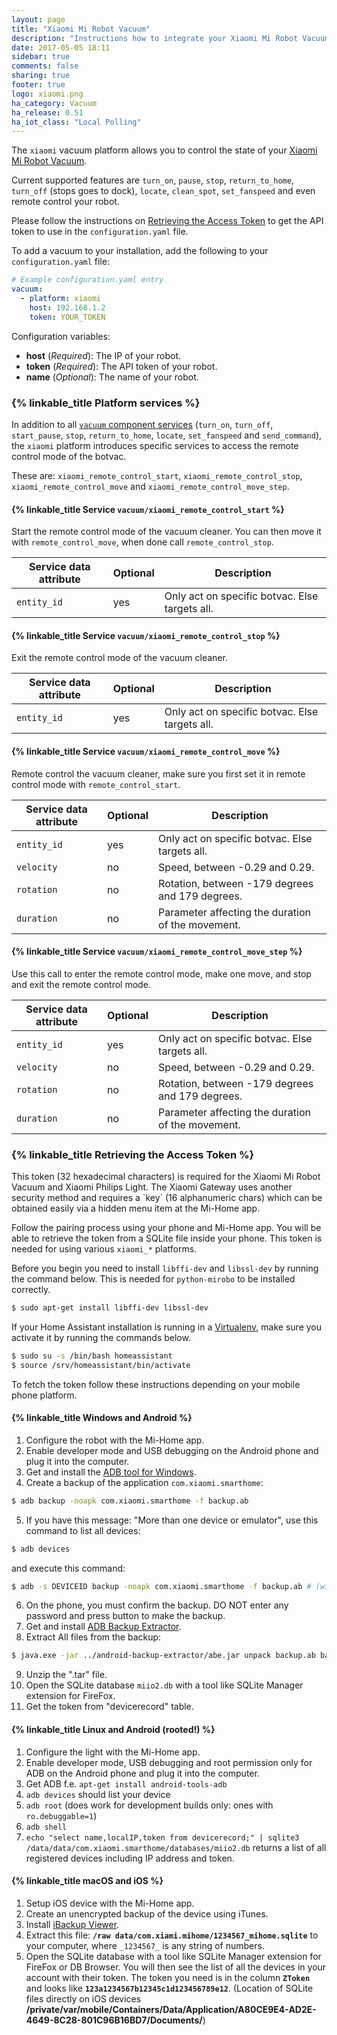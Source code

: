 ```yaml
---
layout: page
title: "Xiaomi Mi Robot Vacuum"
description: "Instructions how to integrate your Xiaomi Mi Robot Vacuum within Home Assistant."
date: 2017-05-05 18:11
sidebar: true
comments: false
sharing: true
footer: true
logo: xiaomi.png
ha_category: Vacuum
ha_release: 0.51
ha_iot_class: "Local Polling"
---
```


The `xiaomi` vacuum platform allows you to control the state of your [Xiaomi Mi Robot Vacuum](http://www.mi.com/roomrobot/).

Current supported features are `turn_on`, `pause`, `stop`, `return_to_home`, `turn_off` (stops goes to dock), `locate`, `clean_spot`, `set_fanspeed` and even remote control your robot.

Please follow the instructions on [Retrieving the Access Token](/components/vacuum.xiaomi/#retrieving-the-access-token) to get the API token to use in the `configuration.yaml` file.

To add a vacuum to your installation, add the following to your `configuration.yaml` file:

```yaml
# Example configuration.yaml entry
vacuum:
  - platform: xiaomi
    host: 192.168.1.2
    token: YOUR_TOKEN
```

Configuration variables:

- **host** (*Required*): The IP of your robot.
- **token** (*Required*): The API token of your robot.
- **name** (*Optional*): The name of your robot.

### {% linkable_title Platform services %}

In addition to all [`vacuum` component services](/components/vacuum#component-services) (`turn_on`, `turn_off`, `start_pause`, `stop`, `return_to_home`, `locate`, `set_fanspeed` and `send_command`), the `xiaomi` platform introduces specific services to access the remote control mode of the botvac.

These are: `xiaomi_remote_control_start`, `xiaomi_remote_control_stop`, `xiaomi_remote_control_move` and `xiaomi_remote_control_move_step`.

#### {% linkable_title Service `vacuum/xiaomi_remote_control_start` %}

Start the remote control mode of the vacuum cleaner. You can then move it with `remote_control_move`, when done call `remote_control_stop`.

| Service data attribute    | Optional | Description                                           |
|---------------------------|----------|-------------------------------------------------------|
| `entity_id`               |      yes | Only act on specific botvac. Else targets all.        |

#### {% linkable_title Service `vacuum/xiaomi_remote_control_stop` %}

Exit the remote control mode of the vacuum cleaner.

| Service data attribute    | Optional | Description                                           |
|---------------------------|----------|-------------------------------------------------------|
| `entity_id`               |      yes | Only act on specific botvac. Else targets all.        |

#### {% linkable_title Service `vacuum/xiaomi_remote_control_move` %}

Remote control the vacuum cleaner, make sure you first set it in remote control mode with `remote_control_start`.

| Service data attribute    | Optional | Description                                           |
|---------------------------|----------|-------------------------------------------------------|
| `entity_id`               |      yes | Only act on specific botvac. Else targets all.        |
| `velocity`                |       no | Speed, between -0.29 and 0.29.                        |
| `rotation`                |       no | Rotation, between -179 degrees and 179 degrees.       |
| `duration`                |       no | Parameter affecting the duration of the movement.     |


#### {% linkable_title Service `vacuum/xiaomi_remote_control_move_step` %}

Use this call to enter the remote control mode, make one move, and stop and exit the remote control mode.

| Service data attribute    | Optional | Description                                           |
|---------------------------|----------|-------------------------------------------------------|
| `entity_id`               |      yes | Only act on specific botvac. Else targets all.        |
| `velocity`                |       no | Speed, between -0.29 and 0.29.                        |
| `rotation`                |       no | Rotation, between -179 degrees and 179 degrees.       |
| `duration`                |       no | Parameter affecting the duration of the movement.     |

### {% linkable_title Retrieving the Access Token %}

<p class='note'>
This token (32 hexadecimal characters) is required for the Xiaomi Mi Robot Vacuum and Xiaomi Philips Light. The Xiaomi Gateway uses another security method and requires a `key` (16 alphanumeric chars) which can be obtained easily via a hidden menu item at the Mi-Home app.
</p>

Follow the pairing process using your phone and Mi-Home app. You will be able to retrieve the token from a SQLite file inside your phone. This token is needed for using various `xiaomi_*` platforms.

Before you begin you need to install `libffi-dev` and `libssl-dev` by running the command below. This is needed for `python-mirobo` to be installed correctly.

```bash
$ sudo apt-get install libffi-dev libssl-dev
```

If your Home Assistant installation is running in a [Virtualenv](/docs/installation/virtualenv/#upgrading-home-assistant), make sure you activate it by running the commands below.

```bash
$ sudo su -s /bin/bash homeassistant
$ source /srv/homeassistant/bin/activate
```

To fetch the token follow these instructions depending on your mobile phone platform.

#### {% linkable_title Windows and Android %}

1. Configure the robot with the Mi-Home app.
2. Enable developer mode and USB debugging on the Android phone and plug it into the computer.
3. Get and install the [ADB tool for Windows](https://developer.android.com/studio/releases/platform-tools.html).
4. Create a backup of the application `com.xiaomi.smarthome`:
```bash
$ adb backup -noapk com.xiaomi.smarthome -f backup.ab
```
5. If you have this message: "More than one device or emulator", use this command to list all devices:
```bash
$ adb devices
```
and execute this command:
```bash
$ adb -s DEVICEID backup -noapk com.xiaomi.smarthome -f backup.ab # (with DEVICEID the device id from the previous command)
```
6. On the phone, you must confirm the backup. DO NOT enter any password and press button to make the backup.
7. Get and install [ADB Backup Extractor](https://sourceforge.net/projects/adbextractor/).
8. Extract All files from the backup:
```bash
$ java.exe -jar ../android-backup-extractor/abe.jar unpack backup.ab backup.tar ""
```
9. Unzip the ".tar" file.
10. Open the SQLite database `miio2.db` with a tool like SQLite Manager extension for FireFox.
11. Get the token from "devicerecord" table.

#### {% linkable_title Linux and Android (rooted!) %}

1. Configure the light with the Mi-Home app.
2. Enable developer mode, USB debugging and root permission only for ADB on the Android phone and plug it into the computer.
3. Get ADB f.e. `apt-get install android-tools-adb`
4. `adb devices` should list your device
5. `adb root` (does work for development builds only: ones with `ro.debuggable=1`)
6. `adb shell`
7. `echo "select name,localIP,token from devicerecord;" | sqlite3 /data/data/com.xiaomi.smarthome/databases/miio2.db` returns a list of all registered devices including IP address and token.

#### {% linkable_title macOS and iOS %}

1. Setup iOS device with the Mi-Home app.
2. Create an unencrypted backup of the device using iTunes.
3. Install [iBackup Viewer](http://www.imactools.com/iphonebackupviewer/).
4. Extract this file: **`/raw data/com.xiami.mihome/1234567_mihome.sqlite`** to your computer, where `_1234567_` is any string of numbers.
5. Open the SQLite database with a tool like SQLite Manager extension for FireFox or DB Browser. You will then see the list of all the devices in your account with their token. The token you need is in the column **`ZToken`** and looks like **`123a1234567b12345c1d123456789e12`**.
(Location of SQLite files directly on iOS devices **/private/var/mobile/Containers/Data/Application/A80CE9E4-AD2E-4649-8C28-801C96B16BD7/Documents/**)
